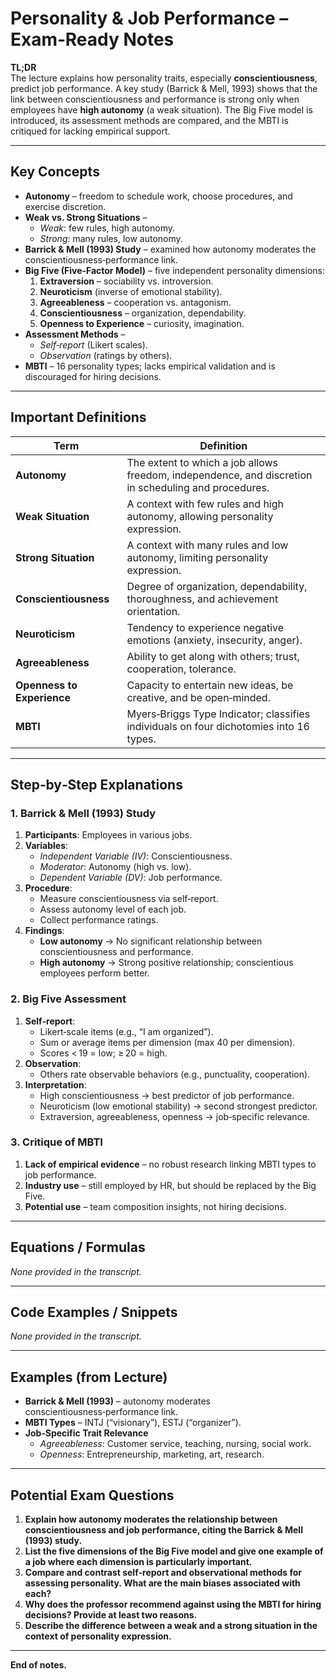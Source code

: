# Personality & Job Performance – Exam‑Ready Notes  

**TL;DR**  
The lecture explains how personality traits, especially **conscientiousness**, predict job performance. A key study (Barrick & Mell, 1993) shows that the link between conscientiousness and performance is strong only when employees have **high autonomy** (a weak situation). The Big Five model is introduced, its assessment methods are compared, and the MBTI is critiqued for lacking empirical support.  

---

## Key Concepts  

- **Autonomy** – freedom to schedule work, choose procedures, and exercise discretion.  
- **Weak vs. Strong Situations** –  
  - *Weak*: few rules, high autonomy.  
  - *Strong*: many rules, low autonomy.  
- **Barrick & Mell (1993) Study** – examined how autonomy moderates the conscientiousness‑performance link.  
- **Big Five (Five‑Factor Model)** – five independent personality dimensions:  
  1. **Extraversion** – sociability vs. introversion.  
  2. **Neuroticism** (inverse of emotional stability).  
  3. **Agreeableness** – cooperation vs. antagonism.  
  4. **Conscientiousness** – organization, dependability.  
  5. **Openness to Experience** – curiosity, imagination.  
- **Assessment Methods** –  
  - *Self‑report* (Likert scales).  
  - *Observation* (ratings by others).  
- **MBTI** – 16 personality types; lacks empirical validation and is discouraged for hiring decisions.  

---

## Important Definitions  

| Term | Definition |
|------|------------|
| **Autonomy** | The extent to which a job allows freedom, independence, and discretion in scheduling and procedures. |
| **Weak Situation** | A context with few rules and high autonomy, allowing personality expression. |
| **Strong Situation** | A context with many rules and low autonomy, limiting personality expression. |
| **Conscientiousness** | Degree of organization, dependability, thoroughness, and achievement orientation. |
| **Neuroticism** | Tendency to experience negative emotions (anxiety, insecurity, anger). |
| **Agreeableness** | Ability to get along with others; trust, cooperation, tolerance. |
| **Openness to Experience** | Capacity to entertain new ideas, be creative, and be open‑minded. |
| **MBTI** | Myers‑Briggs Type Indicator; classifies individuals on four dichotomies into 16 types. |

---

## Step‑by‑Step Explanations  

### 1. Barrick & Mell (1993) Study  
1. **Participants**: Employees in various jobs.  
2. **Variables**:  
   - *Independent Variable (IV)*: Conscientiousness.  
   - *Moderator*: Autonomy (high vs. low).  
   - *Dependent Variable (DV)*: Job performance.  
3. **Procedure**:  
   - Measure conscientiousness via self‑report.  
   - Assess autonomy level of each job.  
   - Collect performance ratings.  
4. **Findings**:  
   - **Low autonomy** → No significant relationship between conscientiousness and performance.  
   - **High autonomy** → Strong positive relationship; conscientious employees perform better.  

### 2. Big Five Assessment  
1. **Self‑report**:  
   - Likert‑scale items (e.g., “I am organized”).  
   - Sum or average items per dimension (max 40 per dimension).  
   - Scores < 19 = low; ≥ 20 = high.  
2. **Observation**:  
   - Others rate observable behaviors (e.g., punctuality, cooperation).  
3. **Interpretation**:  
   - High conscientiousness → best predictor of job performance.  
   - Neuroticism (low emotional stability) → second strongest predictor.  
   - Extraversion, agreeableness, openness → job‑specific relevance.  

### 3. Critique of MBTI  
1. **Lack of empirical evidence** – no robust research linking MBTI types to job performance.  
2. **Industry use** – still employed by HR, but should be replaced by the Big Five.  
3. **Potential use** – team composition insights, not hiring decisions.  

---

## Equations / Formulas  

_None provided in the transcript._

---

## Code Examples / Snippets  

_None provided in the transcript._

---

## Examples (from Lecture)  

- **Barrick & Mell (1993)** – autonomy moderates conscientiousness‑performance link.  
- **MBTI Types** – INTJ (“visionary”), ESTJ (“organizer”).  
- **Job‑Specific Trait Relevance**  
  - *Agreeableness*: Customer service, teaching, nursing, social work.  
  - *Openness*: Entrepreneurship, marketing, art, research.  

---

## Potential Exam Questions  

1. **Explain how autonomy moderates the relationship between conscientiousness and job performance, citing the Barrick & Mell (1993) study.**  
2. **List the five dimensions of the Big Five model and give one example of a job where each dimension is particularly important.**  
3. **Compare and contrast self‑report and observational methods for assessing personality. What are the main biases associated with each?**  
4. **Why does the professor recommend against using the MBTI for hiring decisions? Provide at least two reasons.**  
5. **Describe the difference between a weak and a strong situation in the context of personality expression.**

--- 

**End of notes.**